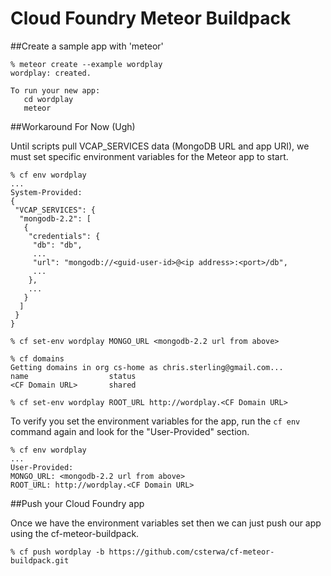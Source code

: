Cloud Foundry Meteor Buildpack
==============================

##Create a sample app with 'meteor'

```
% meteor create --example wordplay
wordplay: created.

To run your new app:
   cd wordplay
   meteor
```

##Workaround For Now (Ugh)

Until scripts pull VCAP_SERVICES data (MongoDB URL and app URI), we must set specific environment variables for the Meteor app to start.

```
% cf env wordplay
...
System-Provided:
{
 "VCAP_SERVICES": {
  "mongodb-2.2": [
   {
    "credentials": {
     "db": "db",
     ...
     "url": "mongodb://<guid-user-id>@<ip address>:<port>/db",
     ...
    },
    ...
   }
  ]
 }
}

% cf set-env wordplay MONGO_URL <mongodb-2.2 url from above>

% cf domains
Getting domains in org cs-home as chris.sterling@gmail.com...
name                  status
<CF Domain URL>       shared

% cf set-env wordplay ROOT_URL http://wordplay.<CF Domain URL>
```

To verify you set the environment variables for the app, run the `cf env` command again and look for the "User-Provided" section.

```
% cf env wordplay
...
User-Provided:
MONGO_URL: <mongodb-2.2 url from above>
ROOT_URL: http://wordplay.<CF Domain URL>
```

##Push your Cloud Foundry app

Once we have the environment variables set then we can just push our app using the cf-meteor-buildpack.

```
% cf push wordplay -b https://github.com/csterwa/cf-meteor-buildpack.git
```
